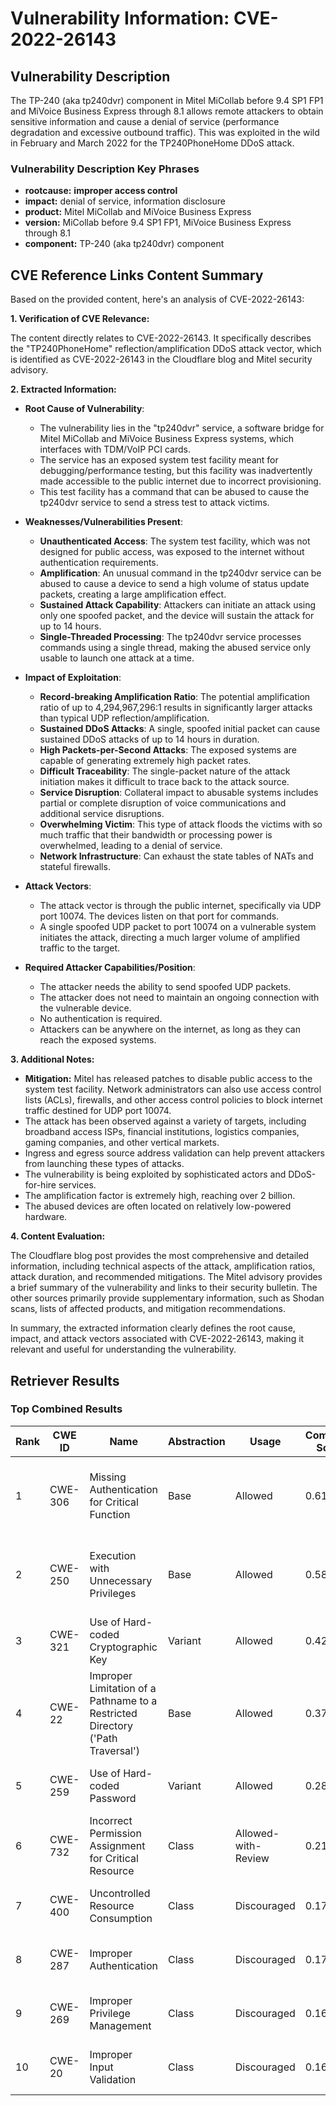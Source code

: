 # Vulnerability Information: CVE-2022-26143

## Vulnerability Description
The TP-240 (aka tp240dvr) component in Mitel MiCollab before 9.4 SP1 FP1 and MiVoice Business Express through 8.1 allows remote attackers to obtain sensitive information and cause a denial of service (performance degradation and excessive outbound traffic). This was exploited in the wild in February and March 2022 for the TP240PhoneHome DDoS attack.

### Vulnerability Description Key Phrases
- **rootcause:** **improper access control**
- **impact:** denial of service, information disclosure
- **product:** Mitel MiCollab and MiVoice Business Express
- **version:** MiCollab before 9.4 SP1 FP1, MiVoice Business Express through 8.1
- **component:** TP-240 (aka tp240dvr) component

## CVE Reference Links Content Summary
Based on the provided content, here's an analysis of CVE-2022-26143:

**1. Verification of CVE Relevance:**

The content directly relates to CVE-2022-26143. It specifically describes the "TP240PhoneHome" reflection/amplification DDoS attack vector, which is identified as CVE-2022-26143 in the Cloudflare blog and Mitel security advisory.

**2. Extracted Information:**

*   **Root Cause of Vulnerability**:
    *   The vulnerability lies in the "tp240dvr" service, a software bridge for Mitel MiCollab and MiVoice Business Express systems, which interfaces with TDM/VoIP PCI cards.
    *   The service has an exposed system test facility meant for debugging/performance testing, but this facility was inadvertently made accessible to the public internet due to incorrect provisioning.
    *   This test facility has a command that can be abused to cause the tp240dvr service to send a stress test to attack victims.

*   **Weaknesses/Vulnerabilities Present**:
    *   **Unauthenticated Access**: The system test facility, which was not designed for public access, was exposed to the internet without authentication requirements.
    *   **Amplification**: An unusual command in the tp240dvr service can be abused to cause a device to send a high volume of status update packets, creating a large amplification effect.
    *   **Sustained Attack Capability**: Attackers can initiate an attack using only one spoofed packet, and the device will sustain the attack for up to 14 hours.
    *   **Single-Threaded Processing**: The tp240dvr service processes commands using a single thread, making the abused service only usable to launch one attack at a time.

*   **Impact of Exploitation**:
    *   **Record-breaking Amplification Ratio**: The potential amplification ratio of up to 4,294,967,296:1 results in significantly larger attacks than typical UDP reflection/amplification.
    *   **Sustained DDoS Attacks**: A single, spoofed initial packet can cause sustained DDoS attacks of up to 14 hours in duration.
    *   **High Packets-per-Second Attacks**: The exposed systems are capable of generating extremely high packet rates.
    *   **Difficult Traceability**: The single-packet nature of the attack initiation makes it difficult to trace back to the attack source.
    *   **Service Disruption**: Collateral impact to abusable systems includes partial or complete disruption of voice communications and additional service disruptions.
    *   **Overwhelming Victim**: This type of attack floods the victims with so much traffic that their bandwidth or processing power is overwhelmed, leading to a denial of service.
    *   **Network Infrastructure**: Can exhaust the state tables of NATs and stateful firewalls.

*   **Attack Vectors**:
    *   The attack vector is through the public internet, specifically via UDP port 10074. The devices listen on that port for commands.
    *   A single spoofed UDP packet to port 10074 on a vulnerable system initiates the attack, directing a much larger volume of amplified traffic to the target.

*  **Required Attacker Capabilities/Position**:
    *   The attacker needs the ability to send spoofed UDP packets.
    *   The attacker does not need to maintain an ongoing connection with the vulnerable device.
    *   No authentication is required.
    *   Attackers can be anywhere on the internet, as long as they can reach the exposed systems.

**3. Additional Notes:**

*   **Mitigation:** Mitel has released patches to disable public access to the system test facility. Network administrators can also use access control lists (ACLs), firewalls, and other access control policies to block internet traffic destined for UDP port 10074.
*   The attack has been observed against a variety of targets, including broadband access ISPs, financial institutions, logistics companies, gaming companies, and other vertical markets.
*  Ingress and egress source address validation can help prevent attackers from launching these types of attacks.
*   The vulnerability is being exploited by sophisticated actors and DDoS-for-hire services.
*   The amplification factor is extremely high, reaching over 2 billion.
*   The abused devices are often located on relatively low-powered hardware.

**4. Content Evaluation:**

The Cloudflare blog post provides the most comprehensive and detailed information, including technical aspects of the attack, amplification ratios, attack duration, and recommended mitigations. The Mitel advisory provides a brief summary of the vulnerability and links to their security bulletin. The other sources primarily provide supplementary information, such as Shodan scans, lists of affected products, and mitigation recommendations.

In summary, the extracted information clearly defines the root cause, impact, and attack vectors associated with CVE-2022-26143, making it relevant and useful for understanding the vulnerability.

## Retriever Results

### Top Combined Results

| Rank | CWE ID | Name | Abstraction | Usage | Combined Score | Retrievers | Individual Scores |
|------|--------|------|-------------|-------|---------------|------------|-------------------|
| 1 | CWE-306 | Missing Authentication for Critical Function | Base | Allowed | 0.6180 | dense, sparse, graph | dense: 0.512, sparse: 0.252, graph: 0.608 |
| 2 | CWE-250 | Execution with Unnecessary Privileges | Base | Allowed | 0.5846 | dense, sparse, graph | dense: 0.496, sparse: 0.219, graph: 0.590 |
| 3 | CWE-321 | Use of Hard-coded Cryptographic Key | Variant | Allowed | 0.4244 | sparse, graph | sparse: 0.205, graph: 0.958 |
| 4 | CWE-22 | Improper Limitation of a Pathname to a Restricted Directory ('Path Traversal') | Base | Allowed | 0.3709 | dense, sparse | dense: 0.503, sparse: 0.209 |
| 5 | CWE-259 | Use of Hard-coded Password | Variant | Allowed | 0.2806 | sparse, graph | sparse: 0.220, graph: 0.498 |
| 6 | CWE-732 | Incorrect Permission Assignment for Critical Resource | Class | Allowed-with-Review | 0.2166 | dense, sparse | dense: 0.499, sparse: 0.208 |
| 7 | CWE-400 | Uncontrolled Resource Consumption | Class | Discouraged | 0.1713 | dense, sparse | dense: 0.533, sparse: 0.203 |
| 8 | CWE-287 | Improper Authentication | Class | Discouraged | 0.1704 | dense, sparse | dense: 0.507, sparse: 0.223 |
| 9 | CWE-269 | Improper Privilege Management | Class | Discouraged | 0.1695 | dense, sparse | dense: 0.521, sparse: 0.206 |
| 10 | CWE-20 | Improper Input Validation | Class | Discouraged | 0.1678 | dense, sparse | dense: 0.513, sparse: 0.206 |

